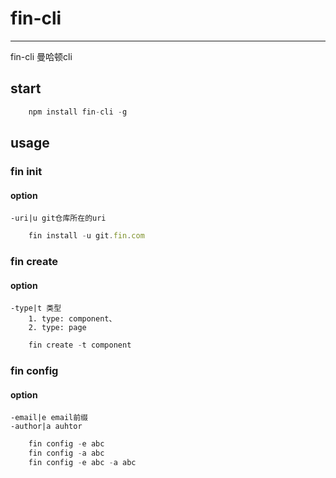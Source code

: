 # fin-cli
----------------------

fin-cli  曼哈顿cli

## start
```javascript
    npm install fin-cli -g

```

## usage

### fin init

#### option

    -uri|u git仓库所在的uri

```javascript
    fin install -u git.fin.com
```

### fin create

#### option

    -type|t 类型
        1. type: component、
        2. type: page
 
```javascript
    fin create -t component
```

### fin config

#### option

    -email|e email前缀
    -author|a auhtor
 
```javascript
    fin config -e abc
    fin config -a abc
    fin config -e abc -a abc
```
